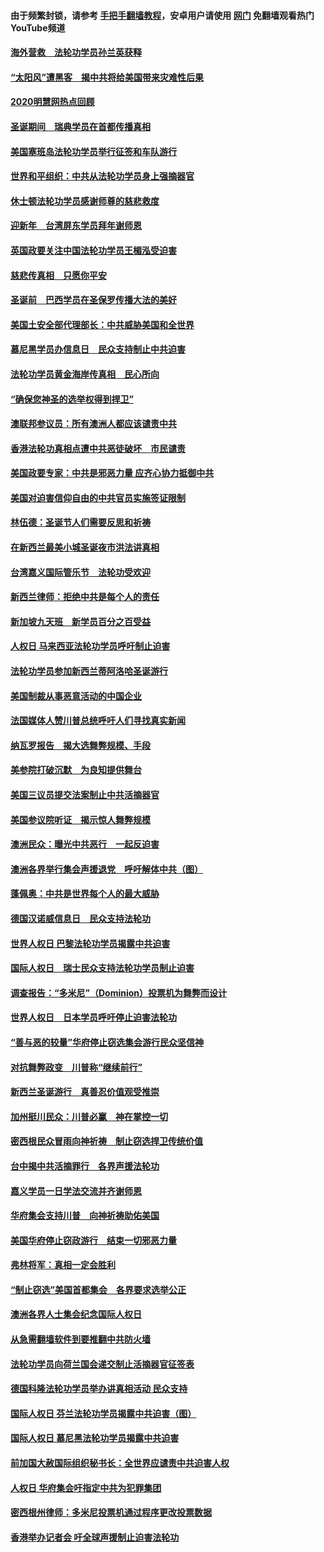 #### 由于频繁封锁，请参考 [手把手翻墙教程](https://github.com/gfw-breaker/guides/wiki/)，安卓用户请使用 [网门](https://github.com/gfw-breaker/nogfw/blob/master/dl.md?t=02060100) 免翻墙观看热门YouTube频道 

#### [海外营救　法轮功学员孙兰英获释](../pages/91/417567.md?t=02060100) 

#### [“太阳风”遭黑客　揭中共将给美国带来灾难性后果](../pages/91/417484.md?t=02060100) 

#### [2020明慧网热点回顾](../pages/91/417483.md?t=02060100) 

#### [圣诞期间　瑞典学员在首都传播真相](../pages/91/417459.md?t=02060100) 

#### [美国塞班岛法轮功学员举行征签和车队游行](../pages/91/417092.md?t=02060100) 

#### [世界和平组织：中共从法轮功学员身上强摘器官](../pages/91/417099.md?t=02060100) 

#### [休士顿法轮功学员感谢师尊的慈悲救度](../pages/91/417052.md?t=02060100) 

#### [迎新年　台湾屏东学员拜年谢师恩](../pages/91/417051.md?t=02060100) 

#### [英国政要关注中国法轮功学员王楣泓受迫害](../pages/91/417020.md?t=02060100) 

#### [慈悲传真相　只愿你平安](../pages/91/416997.md?t=02060100) 

#### [圣诞前　巴西学员在圣保罗传播大法的美好](../pages/91/416988.md?t=02060100) 

#### [美国土安全部代理部长：中共威胁美国和全世界](../pages/91/417004.md?t=02060100) 

#### [慕尼黑学员办信息日　民众支持制止中共迫害](../pages/91/417002.md?t=02060100) 

#### [法轮功学员黄金海岸传真相　民心所向](../pages/91/417003.md?t=02060100) 

#### [“确保您神圣的选举权得到捍卫”](../pages/91/416954.md?t=02060100) 

#### [澳联邦参议员：所有澳洲人都应该谴责中共](../pages/91/416927.md?t=02060100) 

#### [香港法轮功真相点遭中共恶徒破坏　市民谴责](../pages/91/416873.md?t=02060100) 

#### [美国政要专家：中共是邪恶力量 应齐心协力抵御中共](../pages/91/416886.md?t=02060100) 

#### [美国对迫害信仰自由的中共官员实施签证限制](../pages/91/416863.md?t=02060100) 

#### [林伍德：圣诞节人们需要反思和祈祷](../pages/91/416887.md?t=02060100) 

#### [在新西兰最美小城圣诞夜市洪法讲真相](../pages/91/416871.md?t=02060100) 

#### [台湾嘉义国际管乐节　法轮功受欢迎](../pages/91/416822.md?t=02060100) 

#### [新西兰律师：拒绝中共是每个人的责任](../pages/91/416815.md?t=02060100) 

#### [新加坡九天班　新学员百分之百受益](../pages/91/416779.md?t=02060100) 

#### [人权日 马来西亚法轮功学员呼吁制止迫害](../pages/91/416783.md?t=02060100) 

#### [法轮功学员参加新西兰蒂阿洛哈圣诞游行](../pages/91/416778.md?t=02060100) 

#### [美国制裁从事恶意活动的中国企业](../pages/91/416723.md?t=02060100) 

#### [法国媒体人赞川普总统呼吁人们寻找真实新闻](../pages/91/416745.md?t=02060100) 

#### [纳瓦罗报告　揭大选舞弊规模、手段](../pages/91/416680.md?t=02060100) 

#### [美参院打破沉默　为良知提供舞台](../pages/91/416654.md?t=02060100) 

#### [美国三议员提交法案制止中共活摘器官](../pages/91/416653.md?t=02060100) 

#### [美国参议院听证　揭示惊人舞弊规模](../pages/91/416652.md?t=02060100) 

#### [澳洲民众：曝光中共恶行　一起反迫害](../pages/91/416631.md?t=02060100) 

#### [澳洲各界举行集会声援退党　呼吁解体中共（图）](../pages/91/416630.md?t=02060100) 

#### [蓬佩奥：中共是世界每个人的最大威胁](../pages/91/416581.md?t=02060100) 

#### [德国汉诺威信息日　民众支持法轮功](../pages/91/416588.md?t=02060100) 

#### [世界人权日 巴黎法轮功学员揭露中共迫害](../pages/91/416586.md?t=02060100) 

#### [国际人权日　瑞士民众支持法轮功学员制止迫害](../pages/91/416587.md?t=02060100) 

#### [调查报告：“多米尼”（Dominion）投票机为舞弊而设计](../pages/91/416557.md?t=02060100) 

#### [世界人权日　日本学员呼吁停止迫害法轮功](../pages/91/416542.md?t=02060100) 

#### [“善与恶的较量”华府停止窃选集会游行民众坚信神](../pages/91/416507.md?t=02060100) 

#### [对抗舞弊政变　川普称“继续前行”](../pages/91/416488.md?t=02060100) 

#### [新西兰圣诞游行　真善忍价值观受推崇](../pages/91/416491.md?t=02060100) 

#### [加州挺川民众：川普必赢　神在掌控一切](../pages/91/416487.md?t=02060100) 

#### [密西根民众冒雨向神祈祷　制止窃选捍卫传统价值](../pages/91/416480.md?t=02060100) 

#### [台中揭中共活摘罪行　各界声援法轮功](../pages/91/416481.md?t=02060100) 

#### [嘉义学员一日学法交流并齐谢师恩](../pages/91/416482.md?t=02060100) 

#### [华府集会支持川普　向神祈祷助佑美国](../pages/91/416453.md?t=02060100) 

#### [美国华府停止窃政游行　结束一切邪恶力量](../pages/91/416455.md?t=02060100) 

#### [弗林将军：真相一定会胜利](../pages/91/416443.md?t=02060100) 

#### [“制止窃选”美国首都集会　各界要求选举公正](../pages/91/416454.md?t=02060100) 

#### [澳洲各界人士集会纪念国际人权日](../pages/91/416434.md?t=02060100) 

#### [从急需翻墙软件到要推翻中共防火墙](../pages/91/416396.md?t=02060100) 

#### [法轮功学员向荷兰国会递交制止活摘器官征签表](../pages/91/416440.md?t=02060100) 

#### [德国科隆法轮功学员举办讲真相活动 民众支持](../pages/91/416441.md?t=02060100) 

#### [国际人权日  芬兰法轮功学员揭露中共迫害（图）](../pages/91/416439.md?t=02060100) 

#### [国际人权日  慕尼黑法轮功学员揭露中共迫害](../pages/91/416438.md?t=02060100) 

#### [前加国大赦国际组织秘书长：全世界应谴责中共迫害人权](../pages/91/416437.md?t=02060100) 

#### [人权日 华府集会吁指定中共为犯罪集团](../pages/91/416390.md?t=02060100) 

#### [密西根州律师：多米尼投票机通过程序更改投票数据](../pages/91/416410.md?t=02060100) 

#### [香港举办记者会 吁全球声援制止迫害法轮功](../pages/91/416391.md?t=02060100) 

